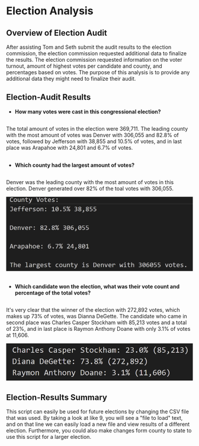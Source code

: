# Election Analysis
##  Overview of Election Audit
 After assisting Tom and Seth submit the audit results to the election commission, the election commission requested additional data to finalize the results. The election commission requested information on the voter turnout, amount of highest votes per candidate and county, and percentages based on votes. The purpose of this analysis is to provide any additional data they might need to finalize their audit.
 ## Election-Audit Results
 - **How many votes were cast in this congressional election?**
 ## 
 The total amount of votes in the election were 369,711. The leading county with the most amount of votes was Denver with 306,055 and 82.8% of votes, followed by Jefferson with 38,855 and 10.5% of votes, and in last place was Arapahoe with 24,801 and 6.7% of votes.
 ##
 -  **Which county had the largest amount of votes?**
   ##
Denver was the leading county with the most amount of votes in this election. Denver generated over 82% of the toal votes with 306,055.

![Getting Started](./countyresults.png)
##
- **Which candidate won the election, what was their vote count and percentage of the total votes?** 
##
It's very clear that the winner of the election with 272,892 votes, which makes up 73% of votes, was Dianna DeGette. The candidate who came in second place was Charles Casper Stockham with 85,213 votes and a total of 23%, and in last place is Raymon Anthony Doane with only 3.1% of votes at 11,606.

![Getting Started](./candidateresults.png)

## Election-Results Summary

This script can easily be used for future elections by changing the CSV file that was used. By taking a look at like 9, you will see a "file to load" text, and on that line we can easily load a new file and view results of a different election. Furthermore, you could also make changes form county to state to use this script for a larger election. 